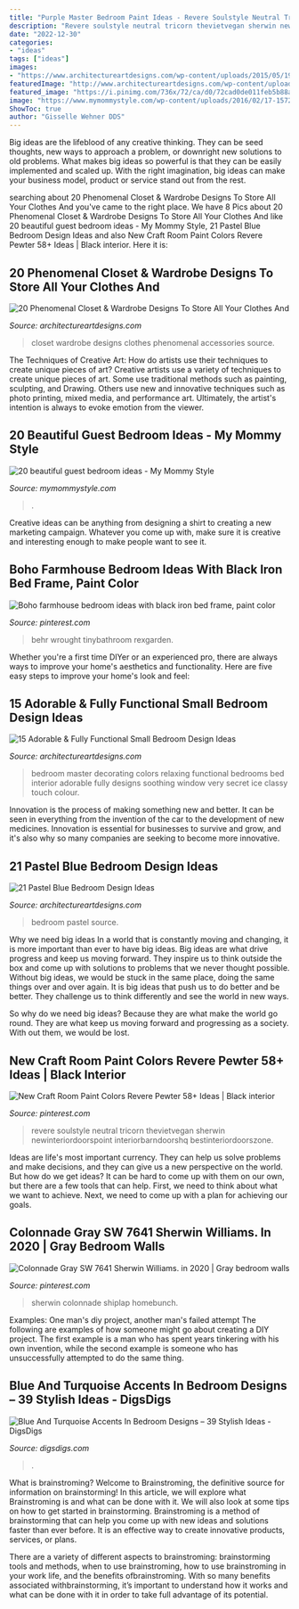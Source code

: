 ```yaml
---
title: "Purple Master Bedroom Paint Ideas - Revere Soulstyle Neutral Tricorn Thevietvegan Sherwin Newinteriordoorspoint Interiorbarndoorshq Bestinteriordoorszone"
description: "Revere soulstyle neutral tricorn thevietvegan sherwin newinteriordoorspoint interiorbarndoorshq bestinteriordoorszone"
date: "2022-12-30"
categories:
- "ideas"
tags: ["ideas"]
images:
- "https://www.architectureartdesigns.com/wp-content/uploads/2015/05/1910-630x840.jpg"
featuredImage: "http://www.architectureartdesigns.com/wp-content/uploads/2015/02/633-630x420.jpg"
featured_image: "https://i.pinimg.com/736x/72/ca/d0/72cad0de011feb5b88a2a00e17cb77ec.jpg"
image: "https://www.mymommystyle.com/wp-content/uploads/2016/02/17-15722-post/guest-bedroom-12-1.jpg"
ShowToc: true
author: "Gisselle Wehner DDS"
---
```



Big ideas are the lifeblood of any creative thinking. They can be seed thoughts, new ways to approach a problem, or downright new solutions to old problems. What makes big ideas so powerful is that they can be easily implemented and scaled up. With the right imagination, big ideas can make your business model, product or service stand out from the rest.

	

		
searching about 20 Phenomenal Closet &amp; Wardrobe Designs To Store All Your Clothes And you've came to the right place. We have 8 Pics about 20 Phenomenal Closet &amp; Wardrobe Designs To Store All Your Clothes And like 20 beautiful guest bedroom ideas - My Mommy Style, 21 Pastel Blue Bedroom Design Ideas and also New Craft Room Paint Colors Revere Pewter 58+ Ideas | Black interior. Here it is:
		
    
## 20 Phenomenal Closet &amp; Wardrobe Designs To Store All Your Clothes And

<img loading=lazy src="https://www.architectureartdesigns.com/wp-content/uploads/2015/04/20-Phenomenal-Closet-Wardrobe-Designs-To-Store-All-Your-Clothes-And-Accessories-In-10-630x948.jpg" onerror="this.onerror=null;this.src='https://tse3.mm.bing.net/th?id=OIP.wgTbUkuJEGSwNATgqhTZ-QHaLJ&amp;pid=15.1';" alt="20 Phenomenal Closet &amp; Wardrobe Designs To Store All Your Clothes And">

_Source: architectureartdesigns.com_

>closet wardrobe designs clothes phenomenal accessories source. 

	

The Techniques of Creative Art: How do artists use their techniques to create unique pieces of art?
Creative artists use a variety of techniques to create unique pieces of art. Some use traditional methods such as painting, sculpting, and Drawing. Others use new and innovative techniques such as photo printing, mixed media, and performance art. Ultimately, the artist's intention is always to evoke emotion from the viewer.

    
## 20 Beautiful Guest Bedroom Ideas - My Mommy Style

<img loading=lazy src="https://www.mymommystyle.com/wp-content/uploads/2016/02/17-15722-post/guest-bedroom-12-1.jpg" onerror="this.onerror=null;this.src='https://tse3.mm.bing.net/th?id=OIP.gq48CzkeEihj2xZxAa5T5AHaK3&amp;pid=15.1';" alt="20 beautiful guest bedroom ideas - My Mommy Style">

_Source: mymommystyle.com_

>. 

	

Creative ideas can be anything from designing a shirt to creating a new marketing campaign. Whatever you come up with, make sure it is creative and interesting enough to make people want to see it.

    
## Boho Farmhouse Bedroom Ideas With Black Iron Bed Frame, Paint Color

<img loading=lazy src="https://i.pinimg.com/736x/79/53/aa/7953aa298327ec78047ff35359cceb6f.jpg" onerror="this.onerror=null;this.src='https://tse4.mm.bing.net/th?id=OIP.FtIkIK9yviax_g3lZ0aYBwHaLH&amp;pid=15.1';" alt="Boho farmhouse bedroom ideas with black iron bed frame, paint color">

_Source: pinterest.com_

>behr wrought tinybathroom rexgarden. 

	

Whether you're a first time DIYer or an experienced pro, there are always ways to improve your home's aesthetics and functionality. Here are five easy steps to improve your home's look and feel: 

    
## 15 Adorable &amp; Fully Functional Small Bedroom Design Ideas

<img loading=lazy src="http://www.architectureartdesigns.com/wp-content/uploads/2015/02/633-630x420.jpg" onerror="this.onerror=null;this.src='https://tse3.mm.bing.net/th?id=OIP.RqTxyoyWHj-_6QPyeLBGUAHaE8&amp;pid=15.1';" alt="15 Adorable &amp; Fully Functional Small Bedroom Design Ideas">

_Source: architectureartdesigns.com_

>bedroom master decorating colors relaxing functional bedrooms bed interior adorable fully designs soothing window very secret ice classy touch colour. 

	

Innovation is the process of making something new and better. It can be seen in everything from the invention of the car to the development of new medicines. Innovation is essential for businesses to survive and grow, and it's also why so many companies are seeking to become more innovative.

    
## 21 Pastel Blue Bedroom Design Ideas

<img loading=lazy src="https://www.architectureartdesigns.com/wp-content/uploads/2015/05/1910-630x840.jpg" onerror="this.onerror=null;this.src='https://tse4.mm.bing.net/th?id=OIP.BL2dCL-65xi1GIp7rN_o4AHaJ4&amp;pid=15.1';" alt="21 Pastel Blue Bedroom Design Ideas">

_Source: architectureartdesigns.com_

>bedroom pastel source. 

	

Why we need big ideas
In a world that is constantly moving and changing, it is more important than ever to have big ideas. Big ideas are what drive progress and keep us moving forward. They inspire us to think outside the box and come up with solutions to problems that we never thought possible.
Without big ideas, we would be stuck in the same place, doing the same things over and over again. It is big ideas that push us to do better and be better. They challenge us to think differently and see the world in new ways.

So why do we need big ideas? Because they are what make the world go round. They are what keep us moving forward and progressing as a society. With out them, we would be lost.

    
## New Craft Room Paint Colors Revere Pewter 58+ Ideas | Black Interior

<img loading=lazy src="https://i.pinimg.com/736x/0c/e9/b3/0ce9b361a7017d0fdfd1e9d88977fad6.jpg" onerror="this.onerror=null;this.src='https://tse4.mm.bing.net/th?id=OIP.e5qKx-t_I4L4-VkxduC0rAAAAA&amp;pid=15.1';" alt="New Craft Room Paint Colors Revere Pewter 58+ Ideas | Black interior">

_Source: pinterest.com_

>revere soulstyle neutral tricorn thevietvegan sherwin newinteriordoorspoint interiorbarndoorshq bestinteriordoorszone. 

	

Ideas are life's most important currency. They can help us solve problems and make decisions, and they can give us a new perspective on the world. But how do we get ideas? It can be hard to come up with them on our own, but there are a few tools that can help. First, we need to think about what we want to achieve. Next, we need to come up with a plan for achieving our goals.

    
## Colonnade Gray SW 7641 Sherwin Williams. In 2020 | Gray Bedroom Walls

<img loading=lazy src="https://i.pinimg.com/736x/72/ca/d0/72cad0de011feb5b88a2a00e17cb77ec.jpg" onerror="this.onerror=null;this.src='https://tse2.mm.bing.net/th?id=OIP.8yxd2Fjh0NMh_7yIHBfnagHaKE&amp;pid=15.1';" alt="Colonnade Gray SW 7641 Sherwin Williams. in 2020 | Gray bedroom walls">

_Source: pinterest.com_

>sherwin colonnade shiplap homebunch. 

	

Examples: One man's diy project, another man's failed attempt
The following are examples of how someone might go about creating a DIY project. The first example is a man who has spent years tinkering with his own invention, while the second example is someone who has unsuccessfully attempted to do the same thing.

    
## Blue And Turquoise Accents In Bedroom Designs – 39 Stylish Ideas - DigsDigs

<img loading=lazy src="https://www.digsdigs.com/photos/blue-and-turquoise-accents-in-bedrooms-15.jpg" onerror="this.onerror=null;this.src='https://tse3.mm.bing.net/th?id=OIP.7EXHqlUFN_DCOdKNJWAccgHaKl&amp;pid=15.1';" alt="Blue And Turquoise Accents In Bedroom Designs – 39 Stylish Ideas - DigsDigs">

_Source: digsdigs.com_

>. 

	

What is brainstroming?
Welcome to Brainstroming, the definitive source for information on brainstorming! In this article, we will explore what Brainstroming is and what can be done with it. We will also look at some tips on how to get started in brainstorming.
Brainstroming is a method of brainstorming that can help you come up with new ideas and solutions faster than ever before. It is an effective way to create innovative products, services, or plans.

There are a variety of different aspects to brainstroming: brainstorming tools and methods, when to use brainstroming, how to use brainstroming in your work life, and the benefits ofbrainstroming. With so many benefits associated withbrainstorming, it’s important to understand how it works and what can be done with it in order to take full advantage of its potential.

